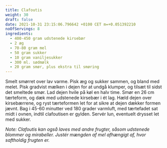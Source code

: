 ```yaml
---
title: Clafoutis
weight: 30
draft: false
date: 2021-10-31 23:15:06.796642 +0100 CET m=+0.051392210
noOfServings: 8
ingredients:
  - 400-450 gram udstenede kirsebær
  - 2 æg
  - 70-80 gram mel
  - 50 gram sukker
  - 10 gram vaniljesukker
  - 300 ml. sødmælk
  - 20 gram smør, plus ekstra til smøring
---
```




Smelt smørret over lav varme. Pisk æg og sukker sammen, og bland med
melet. Pisk gradvist mælken i dejen for at undgå klumper, og tilsæt til
sidst det smeltede smør. Lad dejen hvile på køl en halv time. Smør en 26
cm tærteform, og dæk med udstenede kirsebær i ét lag. Hæld dejen over
kirsebærrene, og ryst tærteformen let for at sikre at dejen dækker
formen jævnt. Bag i 45-60 minutter ved 180 grader varmluft, med
tærtefadet sat midt i ovnen, indtil clafoutisen er gylden. Servér lun,
eventuelt drysset let med sukker.

*Note: Clafoutis kan også laves med andre frugter, såsom udstenede
blommer og mirabeller. Justér mængden af mel afhængigt af, hvor
saftholdig frugten er.*

